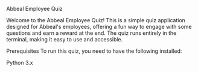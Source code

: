 Abbeal Employee Quiz

Welcome to the Abbeal Employee Quiz! This is a simple quiz application designed for Abbeal's employees, offering a fun way to engage with some questions and earn a reward at the end. The quiz runs entirely in the terminal, making it easy to use and accessible.

Prerequisites
To run this quiz, you need to have the following installed:

Python 3.x
